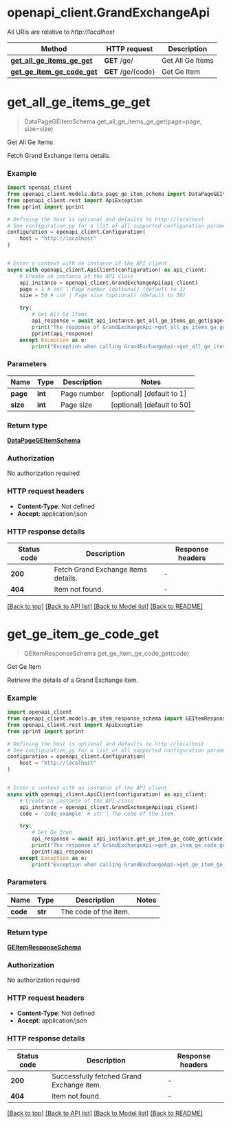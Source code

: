 # openapi_client.GrandExchangeApi

All URIs are relative to *http://localhost*

Method | HTTP request | Description
------------- | ------------- | -------------
[**get_all_ge_items_ge_get**](GrandExchangeApi.md#get_all_ge_items_ge_get) | **GET** /ge/ | Get All Ge Items
[**get_ge_item_ge_code_get**](GrandExchangeApi.md#get_ge_item_ge_code_get) | **GET** /ge/{code} | Get Ge Item


# **get_all_ge_items_ge_get**
> DataPageGEItemSchema get_all_ge_items_ge_get(page=page, size=size)

Get All Ge Items

Fetch Grand Exchange items details.

### Example


```python
import openapi_client
from openapi_client.models.data_page_ge_item_schema import DataPageGEItemSchema
from openapi_client.rest import ApiException
from pprint import pprint

# Defining the host is optional and defaults to http://localhost
# See configuration.py for a list of all supported configuration parameters.
configuration = openapi_client.Configuration(
    host = "http://localhost"
)


# Enter a context with an instance of the API client
async with openapi_client.ApiClient(configuration) as api_client:
    # Create an instance of the API class
    api_instance = openapi_client.GrandExchangeApi(api_client)
    page = 1 # int | Page number (optional) (default to 1)
    size = 50 # int | Page size (optional) (default to 50)

    try:
        # Get All Ge Items
        api_response = await api_instance.get_all_ge_items_ge_get(page=page, size=size)
        print("The response of GrandExchangeApi->get_all_ge_items_ge_get:\n")
        pprint(api_response)
    except Exception as e:
        print("Exception when calling GrandExchangeApi->get_all_ge_items_ge_get: %s\n" % e)
```



### Parameters


Name | Type | Description  | Notes
------------- | ------------- | ------------- | -------------
 **page** | **int**| Page number | [optional] [default to 1]
 **size** | **int**| Page size | [optional] [default to 50]

### Return type

[**DataPageGEItemSchema**](DataPageGEItemSchema.md)

### Authorization

No authorization required

### HTTP request headers

 - **Content-Type**: Not defined
 - **Accept**: application/json

### HTTP response details

| Status code | Description | Response headers |
|-------------|-------------|------------------|
**200** | Fetch Grand Exchange items details. |  -  |
**404** | Item not found. |  -  |

[[Back to top]](#) [[Back to API list]](../README.md#documentation-for-api-endpoints) [[Back to Model list]](../README.md#documentation-for-models) [[Back to README]](../README.md)

# **get_ge_item_ge_code_get**
> GEItemResponseSchema get_ge_item_ge_code_get(code)

Get Ge Item

Retrieve the details of a Grand Exchange item.

### Example


```python
import openapi_client
from openapi_client.models.ge_item_response_schema import GEItemResponseSchema
from openapi_client.rest import ApiException
from pprint import pprint

# Defining the host is optional and defaults to http://localhost
# See configuration.py for a list of all supported configuration parameters.
configuration = openapi_client.Configuration(
    host = "http://localhost"
)


# Enter a context with an instance of the API client
async with openapi_client.ApiClient(configuration) as api_client:
    # Create an instance of the API class
    api_instance = openapi_client.GrandExchangeApi(api_client)
    code = 'code_example' # str | The code of the item.

    try:
        # Get Ge Item
        api_response = await api_instance.get_ge_item_ge_code_get(code)
        print("The response of GrandExchangeApi->get_ge_item_ge_code_get:\n")
        pprint(api_response)
    except Exception as e:
        print("Exception when calling GrandExchangeApi->get_ge_item_ge_code_get: %s\n" % e)
```



### Parameters


Name | Type | Description  | Notes
------------- | ------------- | ------------- | -------------
 **code** | **str**| The code of the item. | 

### Return type

[**GEItemResponseSchema**](GEItemResponseSchema.md)

### Authorization

No authorization required

### HTTP request headers

 - **Content-Type**: Not defined
 - **Accept**: application/json

### HTTP response details

| Status code | Description | Response headers |
|-------------|-------------|------------------|
**200** | Successfully fetched Grand Exchange item. |  -  |
**404** | Item not found. |  -  |

[[Back to top]](#) [[Back to API list]](../README.md#documentation-for-api-endpoints) [[Back to Model list]](../README.md#documentation-for-models) [[Back to README]](../README.md)

